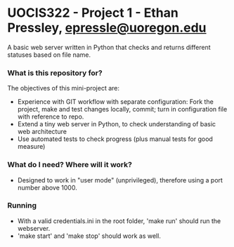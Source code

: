 # UOCIS322 - Project 1 - Ethan Pressley, epressle@uoregon.edu #

A basic web server written in Python that checks and returns different statuses based on file name.

### What is this repository for? ###

The objectives of this mini-project are:

  * Experience with GIT workflow with separate configuration:
  Fork the project, make and test changes locally, commit;
  turn in configuration file with reference to repo.
  * Extend a tiny web server in Python, to check understanding of
  basic web architecture
  * Use automated tests to check progress (plus manual tests for good measure)

### What do I need?  Where will it work? ###

* Designed to work in "user mode" (unprivileged),
therefore using a port number above 1000.

### Running ###

* With a valid credentials.ini in the root folder, 'make run' should run the webserver.
* 'make start' and 'make stop' should work as well.




